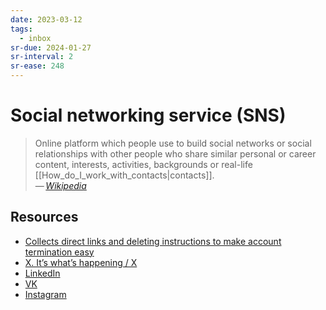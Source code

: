 ```yaml
---
date: 2023-03-12
tags:
  - inbox
sr-due: 2024-01-27
sr-interval: 2
sr-ease: 248
---
```


# Social networking service (SNS)

> Online platform which people use to build social networks or social
> relationships with other people who share similar personal or career content,
> interests, activities, backgrounds or real-life
> [[How_do_I_work_with_contacts|contacts]].\
> — <cite>[Wikipedia](https://en.wikipedia.org/wiki/Social_networking_service)</cite>

## Resources

- [Collects direct links and deleting instructions to make account termination easy](https://www.accountkiller.com/en/popular)
- [X. It’s what’s happening / X](https://twitter.com/)
- [LinkedIn](https://www.linkedin.com/)
- [VK](https://vk.com/)
- [Instagram](https://www.instagram.com/)
